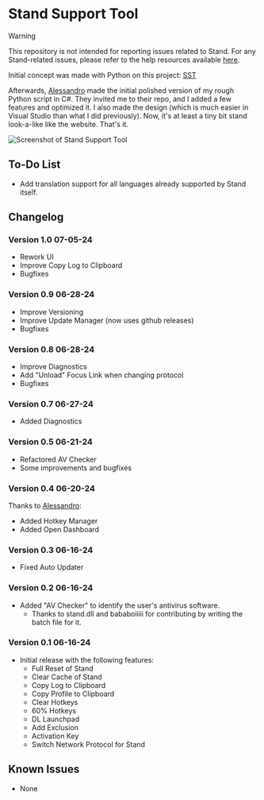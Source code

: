 # Stand Support Tool

> [!WARNING]  
> This repository is not intended for reporting issues related to Stand. For any Stand-related issues, please refer to the help resources available [here](https://stand.gg/help/).

Initial concept was made with Python on this project: [SST](https://github.com/AXOca/Stand-Tools/tree/main/SST)

Afterwards, [Alessandro](https://github.com/alessandromrc) made the initial polished version of my rough Python script in C#. They invited me to their repo, and I added a few features and optimized it. I also made the design (which is much easier in Visual Studio than what I did previously). Now, it's at least a tiny bit stand look-a-like like the website. That's it.

![Screenshot of Stand Support Tool](https://github.com/AXOca/StandSupportTool/assets/66976091/e8250050-e0ff-4d83-b5e3-a791dbd75ecb)

## To-Do List

- Add translation support for all languages already supported by Stand itself.

## Changelog
### Version 1.0 07-05-24
- Rework UI
- Improve Copy Log to Clipboard
- Bugfixes
  
### Version 0.9 06-28-24
- Improve Versioning
- Improve Update Manager (now uses github releases)
- Bugfixes

### Version 0.8 06-28-24
- Improve Diagnostics
- Add "Unload" Focus Link when changing protocol
- Bugfixes

### Version 0.7 06-27-24
- Added Diagnostics

### Version 0.5 06-21-24
- Refactored AV Checker
- Some improvements and bugfixes

### Version 0.4 06-20-24
Thanks to [Alessandro](https://github.com/alessandromrc):
- Added Hotkey Manager
- Added Open Dashboard

### Version 0.3 06-16-24
- Fixed Auto Updater

### Version 0.2 06-16-24
- Added "AV Checker" to identify the user's antivirus software.
  - Thanks to stand.dll and bababoiiiii for contributing by writing the batch file for it.

### Version 0.1 06-16-24
- Initial release with the following features:
  - Full Reset of Stand
  - Clear Cache of Stand
  - Copy Log to Clipboard
  - Copy Profile to Clipboard
  - Clear Hotkeys
  - 60% Hotkeys
  - DL Launchpad
  - Add Exclusion
  - Activation Key
  - Switch Network Protocol for Stand

## Known Issues

- None
